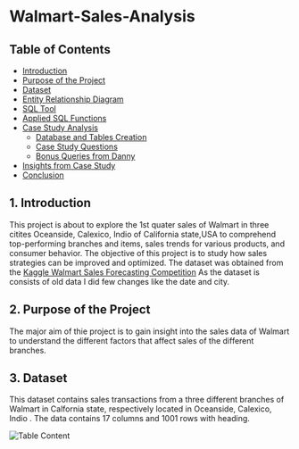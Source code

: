 # Walmart-Sales-Analysis
## Table of Contents
- [Introduction](Introduction)
- [Purpose of the Project](Purpose-of-the-Project)
- [Dataset](Dataset)
- [Entity Relationship Diagram](Entity-Relationship-Diagram)
- [SQL Tool](SQL-Tool)
- [Applied SQL Functions](Applied-SQL-Functions)
- [Case Study Analysis](Case-Study-Analysis)
  - [Database and Tables Creation](Database-and-Tables-Creation)
  - [Case Study Questions](Case-Study-Questions)
  - [Bonus Queries from Danny](Bonus-Queries-from-Danny)
- [Insights from Case Study](Insights-from-Case-Study)
- [Conclusion](Conclusion)

## 1. Introduction
This project is about to explore the 1st quater sales of Walmart in three citites Oceanside, Calexico, Indio of California state,USA to comprehend top-performing branches and items, sales trends for various products, and consumer behavior. The objective of this project is to study how sales strategies can be improved and optimized. The dataset was obtained from the [Kaggle Walmart Sales Forecasting Competition](https://www.kaggle.com/c/walmart-recruiting-store-sales-forecasting) 
As the dataset is consists of old data I did few changes like the date and city.

## 2. Purpose of the Project 
The major aim of thie project is to gain insight into the sales data of Walmart to understand the different factors that affect sales of the different branches.

## 3. Dataset
This dataset contains sales transactions from a three different branches of Walmart in Calfornia state, respectively located in Oceanside, Calexico, Indio . The data contains 17 columns and 1001 rows with heading. 

![Table Content](https://github.com/samia-dola/Walmart-Sales-Analysis/assets/150064729/6f9d562f-acdf-4d6c-b0e8-8e639b8fa9b7)

